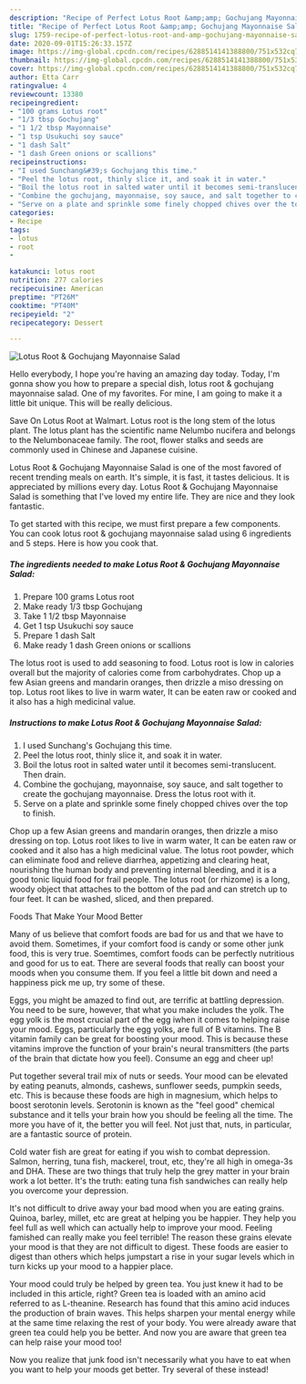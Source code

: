 ```yaml
---
description: "Recipe of Perfect Lotus Root &amp;amp; Gochujang Mayonnaise Salad"
title: "Recipe of Perfect Lotus Root &amp;amp; Gochujang Mayonnaise Salad"
slug: 1759-recipe-of-perfect-lotus-root-and-amp-gochujang-mayonnaise-salad
date: 2020-09-01T15:26:33.157Z
image: https://img-global.cpcdn.com/recipes/6288514141388800/751x532cq70/lotus-root-gochujang-mayonnaise-salad-recipe-main-photo.jpg
thumbnail: https://img-global.cpcdn.com/recipes/6288514141388800/751x532cq70/lotus-root-gochujang-mayonnaise-salad-recipe-main-photo.jpg
cover: https://img-global.cpcdn.com/recipes/6288514141388800/751x532cq70/lotus-root-gochujang-mayonnaise-salad-recipe-main-photo.jpg
author: Etta Carr
ratingvalue: 4
reviewcount: 13380
recipeingredient:
- "100 grams Lotus root"
- "1/3 tbsp Gochujang"
- "1 1/2 tbsp Mayonnaise"
- "1 tsp Usukuchi soy sauce"
- "1 dash Salt"
- "1 dash Green onions or scallions"
recipeinstructions:
- "I used Sunchang&#39;s Gochujang this time."
- "Peel the lotus root, thinly slice it, and soak it in water."
- "Boil the lotus root in salted water until it becomes semi-translucent. Then drain."
- "Combine the gochujang, mayonnaise, soy sauce, and salt together to create the gochujang mayonnaise. Dress the lotus root with it."
- "Serve on a plate and sprinkle some finely chopped chives over the top to finish."
categories:
- Recipe
tags:
- lotus
- root
- 

katakunci: lotus root  
nutrition: 277 calories
recipecuisine: American
preptime: "PT26M"
cooktime: "PT40M"
recipeyield: "2"
recipecategory: Dessert

---
```



![Lotus Root &amp; Gochujang Mayonnaise Salad](https://img-global.cpcdn.com/recipes/6288514141388800/751x532cq70/lotus-root-gochujang-mayonnaise-salad-recipe-main-photo.jpg)

Hello everybody, I hope you're having an amazing day today. Today, I'm gonna show you how to prepare a special dish, lotus root &amp; gochujang mayonnaise salad. One of my favorites. For mine, I am going to make it a little bit unique. This will be really delicious.

Save On Lotus Root at Walmart. Lotus root is the long stem of the lotus plant. The lotus plant has the scientific name Nelumbo nucifera and belongs to the Nelumbonaceae family. The root, flower stalks and seeds are commonly used in Chinese and Japanese cuisine.

Lotus Root &amp; Gochujang Mayonnaise Salad is one of the most favored of recent trending meals on earth. It's simple, it is fast, it tastes delicious. It is appreciated by millions every day. Lotus Root &amp; Gochujang Mayonnaise Salad is something that I've loved my entire life. They are nice and they look fantastic.


To get started with this recipe, we must first prepare a few components. You can cook lotus root &amp; gochujang mayonnaise salad using 6 ingredients and 5 steps. Here is how you cook that.

<!--inarticleads1-->

##### The ingredients needed to make Lotus Root &amp; Gochujang Mayonnaise Salad:

1. Prepare 100 grams Lotus root
1. Make ready 1/3 tbsp Gochujang
1. Take 1 1/2 tbsp Mayonnaise
1. Get 1 tsp Usukuchi soy sauce
1. Prepare 1 dash Salt
1. Make ready 1 dash Green onions or scallions


The lotus root is used to add seasoning to food. Lotus root is low in calories overall but the majority of calories come from carbohydrates. Chop up a few Asian greens and mandarin oranges, then drizzle a miso dressing on top. Lotus root likes to live in warm water, It can be eaten raw or cooked and it also has a high medicinal value. 

<!--inarticleads2-->

##### Instructions to make Lotus Root &amp; Gochujang Mayonnaise Salad:

1. I used Sunchang&#39;s Gochujang this time.
1. Peel the lotus root, thinly slice it, and soak it in water.
1. Boil the lotus root in salted water until it becomes semi-translucent. Then drain.
1. Combine the gochujang, mayonnaise, soy sauce, and salt together to create the gochujang mayonnaise. Dress the lotus root with it.
1. Serve on a plate and sprinkle some finely chopped chives over the top to finish.


Chop up a few Asian greens and mandarin oranges, then drizzle a miso dressing on top. Lotus root likes to live in warm water, It can be eaten raw or cooked and it also has a high medicinal value. The lotus root powder, which can eliminate food and relieve diarrhea, appetizing and clearing heat, nourishing the human body and preventing internal bleeding, and it is a good tonic liquid food for frail people. The lotus root (or rhizome) is a long, woody object that attaches to the bottom of the pad and can stretch up to four feet. It can be washed, sliced, and then prepared. 

Foods That Make Your Mood Better


Many of us believe that comfort foods are bad for us and that we have to avoid them. Sometimes, if your comfort food is candy or some other junk food, this is very true. Soemtimes, comfort foods can be perfectly nutritious and good for us to eat. There are several foods that really can boost your moods when you consume them. If you feel a little bit down and need a happiness pick me up, try some of these.

Eggs, you might be amazed to find out, are terrific at battling depression. You need to be sure, however, that what you make includes the yolk. The egg yolk is the most crucial part of the egg iwhen it comes to helping raise your mood. Eggs, particularly the egg yolks, are full of B vitamins. The B vitamin family can be great for boosting your mood. This is because these vitamins improve the function of your brain's neural transmitters (the parts of the brain that dictate how you feel). Consume an egg and cheer up!

Put together several trail mix of nuts or seeds. Your mood can be elevated by eating peanuts, almonds, cashews, sunflower seeds, pumpkin seeds, etc. This is because these foods are high in magnesium, which helps to boost serotonin levels. Serotonin is known as the "feel good" chemical substance and it tells your brain how you should be feeling all the time. The more you have of it, the better you will feel. Not just that, nuts, in particular, are a fantastic source of protein.

Cold water fish are great for eating if you wish to combat depression. Salmon, herring, tuna fish, mackerel, trout, etc, they're all high in omega-3s and DHA. These are two things that truly help the grey matter in your brain work a lot better. It's the truth: eating tuna fish sandwiches can really help you overcome your depression. 

It's not difficult to drive away your bad mood when you are eating grains. Quinoa, barley, millet, etc are great at helping you be happier. They help you feel full as well which can actually help to improve your mood. Feeling famished can really make you feel terrible! The reason these grains elevate your mood is that they are not difficult to digest. These foods are easier to digest than others which helps jumpstart a rise in your sugar levels which in turn kicks up your mood to a happier place.

Your mood could truly be helped by green tea. You just knew it had to be included in this article, right? Green tea is loaded with an amino acid referred to as L-theanine. Research has found that this amino acid induces the production of brain waves. This helps sharpen your mental energy while at the same time relaxing the rest of your body. You were already aware that green tea could help you be better. And now you are aware that green tea can help raise your mood too!

Now you realize that junk food isn't necessarily what you have to eat when you want to help your moods get better. Try several of these instead!

